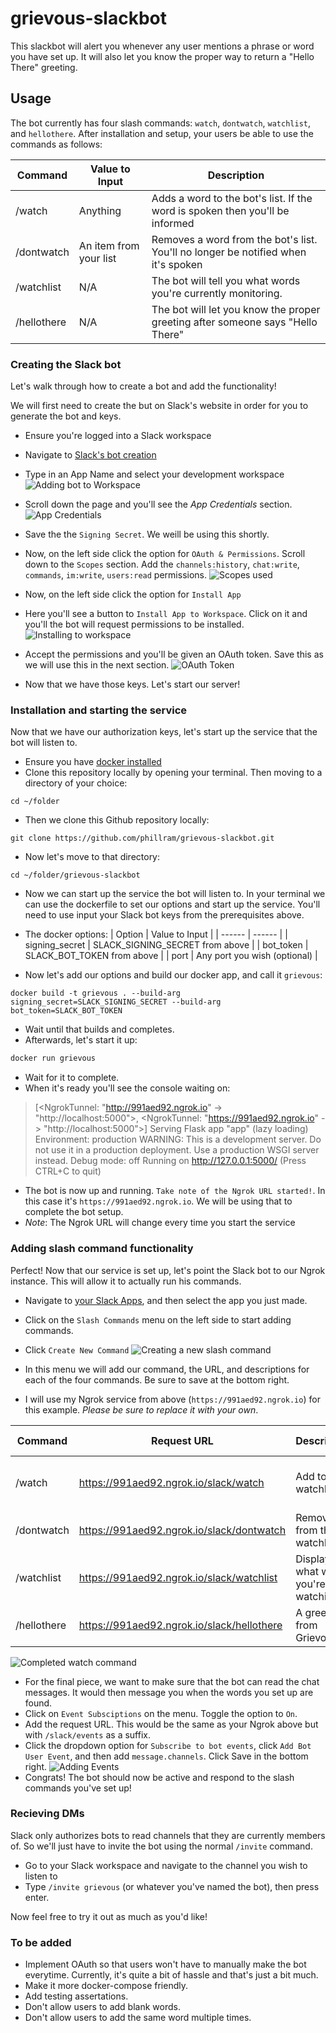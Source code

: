 # grievous-slackbot
This slackbot will alert you whenever any user mentions a phrase or word you have set up.
It will also let you know the proper way to return a "Hello There" greeting.


## Usage
The bot currently has four slash commands: `watch`, `dontwatch`, `watchlist`, and `hellothere`.
After installation and setup, your users be able to use the commands as follows: 

| Command | Value to Input | Description |
| ------ | ------ | ------ |
| /watch | Anything | Adds a word to the bot's list. If the word is spoken then you'll be informed |
| /dontwatch | An item from your list | Removes a word from the bot's list. You'll no longer be notified when it's spoken | 
| /watchlist | N/A | The bot will tell you what words you're currently monitoring. |
| /hellothere | N/A | The bot will let you know the proper greeting after someone says "Hello There" |



### Creating the Slack bot
Let's walk through how to create a bot and add the functionality!

We will first need to create the but on Slack's website in order for you to generate the bot and keys. 

 - Ensure you're logged into a Slack workspace
 - Navigate to [Slack's bot creation](https://api.slack.com/apps?new_app=1)
 - Type in an App Name and select your development workspace
![Adding bot to Workspace](link-to-image)
 - Scroll down the page and you'll see the *App Credentials* section.
 ![App Credentials](link-to-image)
 - Save the the `Signing Secret`. We weill be using this shortly.
 - Now, on the left side click the option for `OAuth & Permissions`. Scroll down to the `Scopes` section. Add the `channels:history`, `chat:write`, `commands`,  `im:write`, `users:read` permissions.
 ![Scopes used](link-to-image)
 
 - Now, on the left side click the option for `Install App`
 - Here you'll see a button to `Install App to Workspace`. Click on it and you'll the bot will request permissions to be installed. 
![Installing to workspace](link-to-image)
- Accept the permissions and you'll be given an OAuth token. Save this as we will use this in the next section.
![OAuth Token](link-to-image)
- Now that we have those keys. Let's start our server!



### Installation and starting the service
Now that we have our authorization keys, let's start up the service that the bot will listen to.

- Ensure you have [docker installed](https://docs.docker.com/get-docker/)
- Clone this repository locally by opening your terminal. Then moving to a directory of your choice:
```
cd ~/folder
```

- Then we clone this Github repository locally:
```
git clone https://github.com/phillram/grievous-slackbot.git
```

- Now let's move to that directory:
```
cd ~/folder/grievous-slackbot
```

- Now we can start up the service the bot will listen to. In your terminal we can use the dockerfile to set our options and start up the service. You'll need to use input your Slack bot keys from the prerequisites above.
- The docker options:
| Option | Value to Input |
| ------ | ------ |
| signing_secret | SLACK_SIGNING_SECRET from above |
| bot_token | SLACK_BOT_TOKEN from above |
| port | Any port you wish (optional) |


- Now let's add our options and build our docker app, and call it `grievous`:

```
docker build -t grievous . --build-arg signing_secret=SLACK_SIGNING_SECRET --build-arg bot_token=SLACK_BOT_TOKEN
```

- Wait until that builds and completes.
- Afterwards, let's start it up:

```sh
docker run grievous
```
- Wait for it to complete. 
- When it's ready you'll see the console waiting on:

> [<NgrokTunnel: "http://991aed92.ngrok.io" -> "http://localhost:5000">,
> <NgrokTunnel: "https://991aed92.ngrok.io" -> "http://localhost:5000">]
> Serving Flask app "app" (lazy loading)
> Environment: production
> WARNING: This is a development server. Do not use it in a production deployment.
> Use a production WSGI server instead.
> Debug mode: off
> Running on http://127.0.0.1:5000/ (Press CTRL+C to quit)

- The bot is now up and running. `Take note of the Ngrok URL started!`. In this case it's `https://991aed92.ngrok.io`. We will be using that to complete the bot setup. 
- *Note*: The Ngrok URL will change every time you start the service



### Adding slash command functionality
Perfect! Now that our service is set up, let's point the Slack bot to our Ngrok instance. This will allow it to actually run his commands.

 - Navigate to [your Slack Apps](https://api.slack.com/apps), and then select the app you just made.
 - Click on the `Slash Commands` menu on the left side to start adding commands.
 - Click `Create New Command` 
![Creating a new slash command](link-to-image)

- In this menu we will add our command, the URL, and descriptions for each of the four commands. Be sure to save at the bottom right.
- I will use my Ngrok service from above (`https://991aed92.ngrok.io`) for this example. *Please be sure to replace it with your own*.

| Command | Request URL | Description | Usage Hint |
| ------ | ------ | ------ | ------ |
| /watch | https://991aed92.ngrok.io/slack/watch | Add to the watchlist | What am I looking for? |
| /dontwatch | https://991aed92.ngrok.io/slack/dontwatch | Remove from the watchlist | Ignore this word |
| /watchlist | https://991aed92.ngrok.io/slack/watchlist | Displays what words you're watching | What am I looking for? |
| /hellothere | https://991aed92.ngrok.io/slack/hellothere | A greeting from Grievous |  |

![Completed watch command](link-to-image)


- For the final piece, we want to make sure that the bot can read the chat messages. It would then message you when the words you set up are found.
- Click on `Event Subsciptions` on the menu. Toggle the option to `On`.
- Add the request URL. This would be the same as your Ngrok above but with `/slack/events` as a suffix.
- Click the dropdown option for `Subscribe to bot events`, click `Add Bot User Event`, and then add `message.channels`. Click Save in the bottom right.
![Adding Events](link-to-image)
- Congrats! The bot should now be active and respond to the slash commands you've set up!



### Recieving DMs
Slack only authorizes bots to read channels that they are currently members of. So we'll just have to invite the bot using the normal `/invite` command.

- Go to your Slack workspace and navigate to the channel you wish to listen to
- Type `/invite grievous` (or whatever you've named the bot), then press enter.

Now feel free to try it out as much as you'd like!



### To be added
- Implement OAuth so that users won't have to manually make the bot everytime. Currently, it's quite a bit of hassle and that's just a bit much.
- Make it more docker-compose friendly.
- Add testing assertations. 
- Don't allow users to add blank words.
- Don't allow users to add the same word multiple times.
